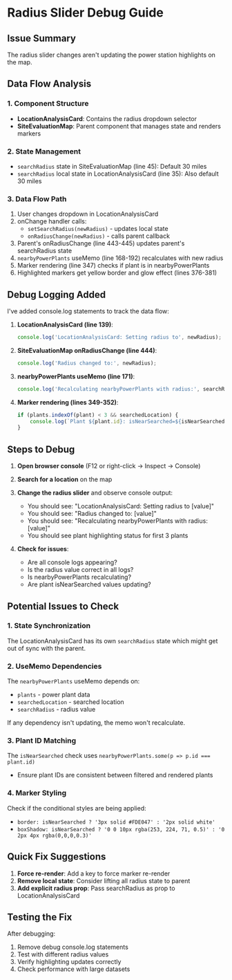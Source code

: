 # Radius Slider Debug Guide

## Issue Summary
The radius slider changes aren't updating the power station highlights on the map.

## Data Flow Analysis

### 1. Component Structure
- **LocationAnalysisCard**: Contains the radius dropdown selector
- **SiteEvaluationMap**: Parent component that manages state and renders markers

### 2. State Management
- `searchRadius` state in SiteEvaluationMap (line 45): Default 30 miles
- `searchRadius` local state in LocationAnalysisCard (line 35): Also default 30 miles

### 3. Data Flow Path
1. User changes dropdown in LocationAnalysisCard
2. onChange handler calls:
   - `setSearchRadius(newRadius)` - updates local state
   - `onRadiusChange(newRadius)` - calls parent callback
3. Parent's onRadiusChange (line 443-445) updates parent's searchRadius state
4. `nearbyPowerPlants` useMemo (line 168-192) recalculates with new radius
5. Marker rendering (line 347) checks if plant is in nearbyPowerPlants
6. Highlighted markers get yellow border and glow effect (lines 376-381)

## Debug Logging Added

I've added console.log statements to track the data flow:

1. **LocationAnalysisCard (line 139)**:
   ```javascript
   console.log('LocationAnalysisCard: Setting radius to', newRadius);
   ```

2. **SiteEvaluationMap onRadiusChange (line 444)**:
   ```javascript
   console.log('Radius changed to:', newRadius);
   ```

3. **nearbyPowerPlants useMemo (line 171)**:
   ```javascript
   console.log('Recalculating nearbyPowerPlants with radius:', searchRadius);
   ```

4. **Marker rendering (lines 349-352)**:
   ```javascript
   if (plants.indexOf(plant) < 3 && searchedLocation) {
       console.log(`Plant ${plant.id}: isNearSearched=${isNearSearched}`);
   }
   ```

## Steps to Debug

1. **Open browser console** (F12 or right-click → Inspect → Console)

2. **Search for a location** on the map

3. **Change the radius slider** and observe console output:
   - You should see: "LocationAnalysisCard: Setting radius to [value]"
   - You should see: "Radius changed to: [value]"
   - You should see: "Recalculating nearbyPowerPlants with radius: [value]"
   - You should see plant highlighting status for first 3 plants

4. **Check for issues**:
   - Are all console logs appearing?
   - Is the radius value correct in all logs?
   - Is nearbyPowerPlants recalculating?
   - Are plant isNearSearched values updating?

## Potential Issues to Check

### 1. State Synchronization
The LocationAnalysisCard has its own `searchRadius` state which might get out of sync with the parent.

### 2. UseMemo Dependencies
The `nearbyPowerPlants` useMemo depends on:
- `plants` - power plant data
- `searchedLocation` - searched location
- `searchRadius` - radius value

If any dependency isn't updating, the memo won't recalculate.

### 3. Plant ID Matching
The `isNearSearched` check uses `nearbyPowerPlants.some(p => p.id === plant.id)`
- Ensure plant IDs are consistent between filtered and rendered plants

### 4. Marker Styling
Check if the conditional styles are being applied:
- `border: isNearSearched ? '3px solid #FDE047' : '2px solid white'`
- `boxShadow: isNearSearched ? '0 0 10px rgba(253, 224, 71, 0.5)' : '0 2px 4px rgba(0,0,0,0.3)'`

## Quick Fix Suggestions

1. **Force re-render**: Add a key to force marker re-render
2. **Remove local state**: Consider lifting all radius state to parent
3. **Add explicit radius prop**: Pass searchRadius as prop to LocationAnalysisCard

## Testing the Fix

After debugging:
1. Remove debug console.log statements
2. Test with different radius values
3. Verify highlighting updates correctly
4. Check performance with large datasets